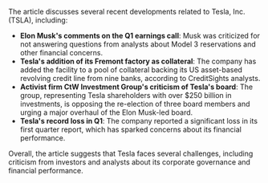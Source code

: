 The article discusses several recent developments related to Tesla, Inc. (TSLA), including:

*   **Elon Musk's comments on the Q1 earnings call**: Musk was criticized for not answering questions from analysts about Model 3 reservations and other financial concerns.
*   **Tesla's addition of its Fremont factory as collateral**: The company has added the facility to a pool of collateral backing its US asset-based revolving credit line from nine banks, according to CreditSights analysts.
*   **Activist firm CtW Investment Group's criticism of Tesla's board**: The group, representing Tesla shareholders with over $250 billion in investments, is opposing the re-election of three board members and urging a major overhaul of the Elon Musk-led board.
*   **Tesla's record loss in Q1**: The company reported a significant loss in its first quarter report, which has sparked concerns about its financial performance.

Overall, the article suggests that Tesla faces several challenges, including criticism from investors and analysts about its corporate governance and financial performance.